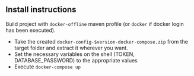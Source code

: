 ## Install instructions

Build project with `docker-offline` maven profile (or `docker` if docker login has been executed).
* Take the created `docker-config-$version-docker-compose.zip` from the target folder and extract it wherever you want.
* Set the necessary variables on the shell (TOKEN, DATABASE_PASSWORD) to the appropriate values
 * Execute `docker-compose up`